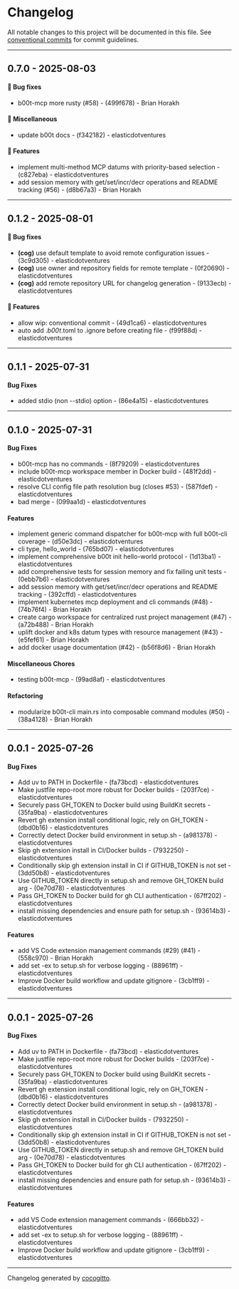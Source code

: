 # Changelog
All notable changes to this project will be documented in this file. See [conventional commits](https://www.conventionalcommits.org/) for commit guidelines.

- - -
## 0.7.0 - 2025-08-03
#### 🐛 Bug fixes
- b00t-mcp more rusty (#58) - (499f678) - Brian Horakh
#### 🔧 Miscellaneous
- update b00t docs - (f342182) - elasticdotventures
#### 🚀 Features
- implement multi-method MCP datums with priority-based selection - (c827eba) - elasticdotventures
- add session memory with get/set/incr/decr operations and README tracking (#56) - (d8b67a3) - Brian Horakh

- - -

## 0.1.2 - 2025-08-01
#### 🐛 Bug fixes
- **(cog)** use default template to avoid remote configuration issues - (3c9d305) - elasticdotventures
- **(cog)** use owner and repository fields for remote template - (0f20690) - elasticdotventures
- **(cog)** add remote repository URL for changelog generation - (9133ecb) - elasticdotventures
#### 🚀 Features
- allow wip: conventional commit - (49d1ca6) - elasticdotventures
- auto add ._b00t_.toml to .ignore before creating file - (f99f88d) - elasticdotventures

- - -

## 0.1.1 - 2025-07-31
#### Bug Fixes
- added stdio (non --stdio) option - (86e4a15) - elasticdotventures

- - -

## 0.1.0 - 2025-07-31
#### Bug Fixes
- b00t-mcp has no commands - (8f79209) - elasticdotventures
- include b00t-mcp workspace member in Docker build - (481f2dd) - elasticdotventures
- resolve CLI config file path resolution bug (closes #53) - (587fdef) - elasticdotventures
- bad merge - (099aa1d) - elasticdotventures
#### Features
- implement generic command dispatcher for b00t-mcp with full b00t-cli coverage - (d50e3dc) - elasticdotventures
- cli type, hello_world - (765bd07) - elasticdotventures
- implement comprehensive b00t init hello-world protocol - (1d13ba1) - elasticdotventures
- add comprehensive tests for session memory and fix failing unit tests - (0ebb7b6) - elasticdotventures
- add session memory with get/set/incr/decr operations and README tracking - (392cffd) - elasticdotventures
- implement kubernetes mcp deployment and cli commands (#48) - (74b76f4) - Brian Horakh
- create cargo workspace for centralized rust project management (#47) - (a72b488) - Brian Horakh
- uplift docker and k8s datum types with resource management (#43) - (e5fef61) - Brian Horakh
- add docker usage documentation (#42) - (b56f8d6) - Brian Horakh
#### Miscellaneous Chores
- testing b00t-mcp - (99ad8af) - elasticdotventures
#### Refactoring
- modularize b00t-cli main.rs into composable command modules (#50) - (38a4128) - Brian Horakh

- - -

## 0.0.1 - 2025-07-26
#### Bug Fixes
- Add uv to PATH in Dockerfile - (fa73bcd) - elasticdotventures
- Make justfile repo-root more robust for Docker builds - (203f7ce) - elasticdotventures
- Securely pass GH_TOKEN to Docker build using BuildKit secrets - (35fa9ba) - elasticdotventures
- Revert gh extension install conditional logic, rely on GH_TOKEN - (dbd0b16) - elasticdotventures
- Correctly detect Docker build environment in setup.sh - (a981378) - elasticdotventures
- Skip gh extension install in CI/Docker builds - (7932250) - elasticdotventures
- Conditionally skip gh extension install in CI if GITHUB_TOKEN is not set - (3dd50b8) - elasticdotventures
- Use GITHUB_TOKEN directly in setup.sh and remove GH_TOKEN build arg - (0e70d78) - elasticdotventures
- Pass GH_TOKEN to Docker build for gh CLI authentication - (67ff202) - elasticdotventures
- install missing dependencies and ensure path for setup.sh - (93614b3) - elasticdotventures
#### Features
- add VS Code extension management commands (#29) (#41) - (558c970) - Brian Horakh
- add set -ex to setup.sh for verbose logging - (88961ff) - elasticdotventures
- Improve Docker build workflow and update gitignore - (3cb1ff9) - elasticdotventures

- - -

## 0.0.1 - 2025-07-26
#### Bug Fixes
- Add uv to PATH in Dockerfile - (fa73bcd) - elasticdotventures
- Make justfile repo-root more robust for Docker builds - (203f7ce) - elasticdotventures
- Securely pass GH_TOKEN to Docker build using BuildKit secrets - (35fa9ba) - elasticdotventures
- Revert gh extension install conditional logic, rely on GH_TOKEN - (dbd0b16) - elasticdotventures
- Correctly detect Docker build environment in setup.sh - (a981378) - elasticdotventures
- Skip gh extension install in CI/Docker builds - (7932250) - elasticdotventures
- Conditionally skip gh extension install in CI if GITHUB_TOKEN is not set - (3dd50b8) - elasticdotventures
- Use GITHUB_TOKEN directly in setup.sh and remove GH_TOKEN build arg - (0e70d78) - elasticdotventures
- Pass GH_TOKEN to Docker build for gh CLI authentication - (67ff202) - elasticdotventures
- install missing dependencies and ensure path for setup.sh - (93614b3) - elasticdotventures
#### Features
- add VS Code extension management commands - (666bb32) - elasticdotventures
- add set -ex to setup.sh for verbose logging - (88961ff) - elasticdotventures
- Improve Docker build workflow and update gitignore - (3cb1ff9) - elasticdotventures

- - -

Changelog generated by [cocogitto](https://github.com/cocogitto/cocogitto).